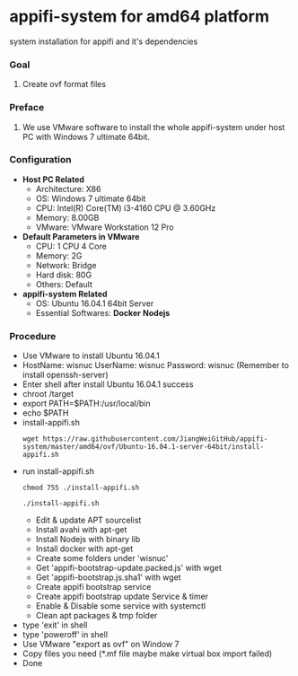 # appifi-system for amd64 platform
system installation for appifi and it's dependencies

### Goal
  1. Create ovf format files

### Preface
  1. We use VMware software to install the whole appifi-system under host PC with Windows 7 ultimate 64bit.

### Configuration
+ **Host PC Related**
  - Architecture: X86
  - OS: Windows 7 ultimate 64bit
  - CPU: Intel(R) Core(TM) i3-4160 CPU @ 3.60GHz
  - Memory: 8.00GB
  - VMware: VMware Workstation 12 Pro
+ **Default Parameters in VMware**
  - CPU: 1 CPU 4 Core
  - Memory: 2G
  - Network: Bridge
  - Hard disk: 80G
  - Others: Default
+ **appifi-system Related**
  - OS: Ubuntu 16.04.1 64bit Server
  - Essential Softwares: **Docker** **Nodejs** 

### Procedure
+ Use VMware to install Ubuntu 16.04.1
+ HostName: wisnuc UserName: wisnuc Password: wisnuc (Remember to install openssh-server)
+ Enter shell after install Ubuntu 16.04.1 success
+ chroot /target
+ export PATH=$PATH:/usr/local/bin
+ echo $PATH
+ install-appifi.sh<p>
  `wget https://raw.githubusercontent.com/JiangWeiGitHub/appifi-system/master/amd64/ovf/Ubuntu-16.04.1-server-64bit/install-appifi.sh`<p>
+ run install-appifi.sh<p>
  `chmod 755 ./install-appifi.sh`<p>
  `./install-appifi.sh`<p>
  - Edit & update APT sourcelist
  - Install avahi with apt-get
  - Install Nodejs with binary lib
  - Install docker with apt-get
  - Create some folders under 'wisnuc'
  - Get 'appifi-bootstrap-update.packed.js' with wget
  - Get 'appifi-bootstrap.js.sha1' with wget
  - Create appifi bootstrap service
  - Create appifi bootstrap update Service & timer
  - Enable & Disable some service with systemctl
  - Clean apt packages & tmp folder
+ type 'exit' in shell
+ type 'poweroff' in shell
+ Use VMware "export as ovf" on Window 7
+ Copy files you need (*.mf file maybe make virtual box import failed)
+ Done
